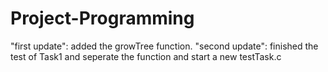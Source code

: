 # Project-Programming
"first update":
added the growTree function.
"second update":
finished the test of Task1 and seperate the function and start a new testTask.c
